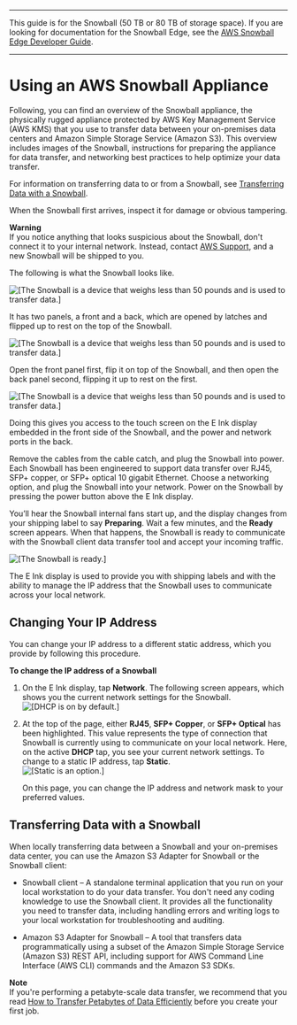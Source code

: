 --------

This guide is for the Snowball \(50 TB or 80 TB of storage space\)\. If you are looking for documentation for the Snowball Edge, see the [AWS Snowball Edge Developer Guide](http://docs.aws.amazon.com/snowball/latest/developer-guide/whatisedge.html)\.

--------

# Using an AWS Snowball Appliance<a name="using-appliance"></a>

Following, you can find an overview of the Snowball appliance, the physically rugged appliance protected by AWS Key Management Service \(AWS KMS\) that you use to transfer data between your on\-premises data centers and Amazon Simple Storage Service \(Amazon S3\)\. This overview includes images of the Snowball, instructions for preparing the appliance for data transfer, and networking best practices to help optimize your data transfer\.

For information on transferring data to or from a Snowball, see [Transferring Data with a Snowball](#snowball-data-transfer)\.

When the Snowball first arrives, inspect it for damage or obvious tampering\.

**Warning**  
If you notice anything that looks suspicious about the Snowball, don't connect it to your internal network\. Instead, contact [AWS Support](https://aws.amazon.com/premiumsupport/), and a new Snowball will be shipped to you\.

The following is what the Snowball looks like\.

![\[The Snowball is a device that weighs less than 50 pounds and is used to transfer data.\]](http://docs.aws.amazon.com/snowball/latest/ug/images/Snowball-closed-600w.png)

It has two panels, a front and a back, which are opened by latches and flipped up to rest on the top of the Snowball\.

![\[The Snowball is a device that weighs less than 50 pounds and is used to transfer data.\]](http://docs.aws.amazon.com/snowball/latest/ug/images/Snowball-opening-600w.png)

Open the front panel first, flip it on top of the Snowball, and then open the back panel second, flipping it up to rest on the first\.

![\[The Snowball is a device that weighs less than 50 pounds and is used to transfer data.\]](http://docs.aws.amazon.com/snowball/latest/ug/images/Snowball-opened-600w.png)

Doing this gives you access to the touch screen on the E Ink display embedded in the front side of the Snowball, and the power and network ports in the back\.

Remove the cables from the cable catch, and plug the Snowball into power\. Each Snowball has been engineered to support data transfer over RJ45, SFP\+ copper, or SFP\+ optical 10 gigabit Ethernet\. Choose a networking option, and plug the Snowball into your network\. Power on the Snowball by pressing the power button above the E Ink display\.

You’ll hear the Snowball internal fans start up, and the display changes from your shipping label to say **Preparing**\. Wait a few minutes, and the **Ready** screen appears\. When that happens, the Snowball is ready to communicate with the Snowball client data transfer tool and accept your incoming traffic\.

![\[The Snowball is ready.\]](http://docs.aws.amazon.com/snowball/latest/ug/images/digitaldisplayready.png)

The E Ink display is used to provide you with shipping labels and with the ability to manage the IP address that the Snowball uses to communicate across your local network\.

## Changing Your IP Address<a name="snowballnetwork"></a>

You can change your IP address to a different static address, which you provide by following this procedure\.

**To change the IP address of a Snowball**

1. On the E Ink display, tap **Network**\. The following screen appears, which shows you the current network settings for the Snowball\.  
![\[DHCP is on by default.\]](http://docs.aws.amazon.com/snowball/latest/ug/images/DHCPdefault.png)

1. At the top of the page, either **RJ45**, **SFP\+ Copper**, or **SFP\+ Optical** has been highlighted\. This value represents the type of connection that Snowball is currently using to communicate on your local network\. Here, on the active **DHCP** tap, you see your current network settings\. To change to a static IP address, tap **Static**\.   
![\[Static is an option.\]](http://docs.aws.amazon.com/snowball/latest/ug/images/staticedit.png)

   On this page, you can change the IP address and network mask to your preferred values\.

## Transferring Data with a Snowball<a name="snowball-data-transfer"></a>

When locally transferring data between a Snowball and your on\-premises data center, you can use the Amazon S3 Adapter for Snowball or the Snowball client:

+ Snowball client – A standalone terminal application that you run on your local workstation to do your data transfer\. You don't need any coding knowledge to use the Snowball client\. It provides all the functionality you need to transfer data, including handling errors and writing logs to your local workstation for troubleshooting and auditing\.

+ Amazon S3 Adapter for Snowball – A tool that transfers data programmatically using a subset of the Amazon Simple Storage Service \(Amazon S3\) REST API, including support for AWS Command Line Interface \(AWS CLI\) commands and the Amazon S3 SDKs\.

**Note**  
If you're performing a petabyte\-scale data transfer, we recommend that you read [How to Transfer Petabytes of Data Efficiently](transfer-petabytes.md) before you create your first job\.